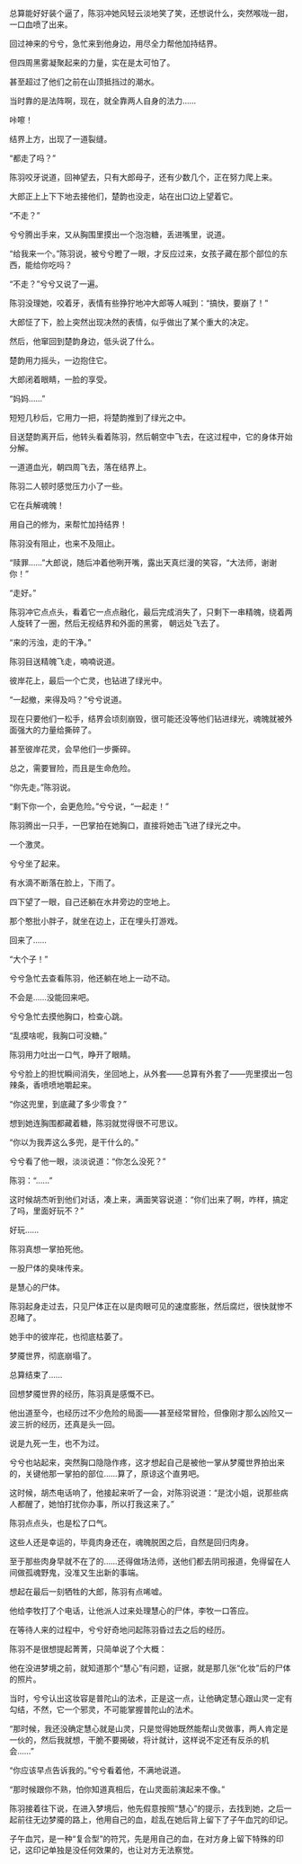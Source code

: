 总算能好好装个逼了，陈羽冲她风轻云淡地笑了笑，还想说什么，突然喉咙一甜，一口血喷了出来。

回过神来的兮兮，急忙来到他身边，用尽全力帮他加持结界。

但四周黑雾凝聚起来的力量，实在是太可怕了。

甚至超过了他们之前在山顶抵挡过的潮水。

当时靠的是法阵啊，现在，就全靠两人自身的法力……

咔嚓！

结界上方，出现了一道裂缝。

“都走了吗？”

陈羽咬牙说道，回神望去，只有大郎母子，还有少数几个，正在努力爬上来。

大郎正上上下下地去接他们，楚韵也没走，站在出口边上望着它。

“不走？”

兮兮腾出手来，又从胸围里摸出一个泡泡糖，丢进嘴里，说道。

“给我来一个。”陈羽说，被兮兮瞪了一眼，才反应过来，女孩子藏在那个部位的东西，能给你吃吗？

“不走？”兮兮又说了一遍。

陈羽没理她，咬着牙，表情有些狰狞地冲大郎等人喊到：“搞快，要崩了！”

大郎怔了下，脸上突然出现决然的表情，似乎做出了某个重大的决定。

然后，他窜回到楚韵身边，低头说了什么。

楚韵用力摇头，一边抱住它。

大郎闭着眼睛，一脸的享受。

“妈妈……”

短短几秒后，它用力一把，将楚韵推到了绿光之中。

目送楚韵离开后，他转头看着陈羽，然后朝空中飞去，在这过程中，它的身体开始分解。

一道道血光，朝四周飞去，落在结界上。

陈羽二人顿时感觉压力小了一些。

它在兵解魂魄！

用自己的修为，来帮忙加持结界！

陈羽没有阻止，也来不及阻止。

“赎罪……”大郎说，随后冲着他咧开嘴，露出天真烂漫的笑容，“大法师，谢谢你！”

“走好。”

陈羽冲它点点头，看着它一点点融化，最后完成消失了，只剩下一串精魄，绕着两人旋转了一圈，然后无视结界和外面的黑雾， 朝远处飞去了。

“来的污浊，走的干净。”

陈羽目送精魄飞走，喃喃说道。

彼岸花上，最后一个亡灵，也钻进了绿光中。

“一起撤，来得及吗？”兮兮说道。

现在只要他们一松手，结界会顷刻崩毁，很可能还没等他们钻进绿光，魂魄就被外面强大的力量给撕碎了。

甚至彼岸花灵，会早他们一步撕碎。

总之，需要冒险，而且是生命危险。

“你先走。”陈羽说。

“剩下你一个，会更危险。”兮兮说，“一起走！”

陈羽腾出一只手，一巴掌拍在她胸口，直接将她击飞进了绿光之中。

一个激灵。

兮兮坐了起来。

有水滴不断落在脸上，下雨了。

四下望了一眼，自己还躺在水井旁边的空地上。

那个憨批小胖子，就坐在边上，正在埋头打游戏。

回来了……

“大个子！”

兮兮急忙去查看陈羽，他还躺在地上一动不动。

不会是……没能回来吧。

兮兮急忙去摸他胸口，检查心跳。

“乱摸啥呢，我胸口可没糖。”

陈羽用力吐出一口气，睁开了眼睛。

兮兮脸上的担忧瞬间消失，坐回地上，从外套——总算有外套了——兜里摸出一包辣条，香喷喷地嚼起来。

“你这兜里，到底藏了多少零食？”

想到她连胸围都藏着糖，陈羽就觉得很不可思议。

“你以为我弄这么多兜，是干什么的。”

兮兮看了他一眼，淡淡说道：“你怎么没死？”

陈羽：“……”

这时候胡杰听到他们对话，凑上来，满面笑容说道：“你们出来了啊，咋样，搞定了吗，里面好玩不？”

好玩……

陈羽真想一掌拍死他。

一股尸体的臭味传来。

是慧心的尸体。

陈羽起身走过去，只见尸体正在以是肉眼可见的速度膨胀，然后腐烂，很快就惨不忍睹了。

她手中的彼岸花，也彻底枯萎了。

梦魇世界，彻底崩塌了。

总算结束了……

回想梦魇世界的经历，陈羽真是感慨不已。

他出道至今，也经历过不少危险的局面——甚至经常冒险，但像刚才那么凶险又一波三折的经历，还真是头一回。

说是九死一生，也不为过。

兮兮也站起来，突然胸口隐隐作疼，这才想起自己是被他一掌从梦魇世界拍出来的，关键他那一掌拍的部位……算了，原谅这个直男吧。

这时候，胡杰电话响了，他接起来听了一会，对陈羽说道：“是沈小姐，说那些病人都醒了，她怕打扰你办事，所以打我这来了。”

陈羽点点头，也是松了口气。

这些人还是幸运的，毕竟肉身还在，魂魄脱困之后，自然是回归肉身。

至于那些肉身早就不在了的……还得做场法师，送他们都去阴司报道，免得留在人间做孤魂野鬼，没准又生出新的事端。

想起在最后一刻牺牲的大郎，陈羽有点唏嘘。

他给李牧打了个电话，让他派人过来处理慧心的尸体，李牧一口答应。

在等待人来的过程中，兮兮好奇地问起陈羽昏过去之后的经历。

陈羽不是很想提起菁菁，只简单说了个大概：

他在没进梦境之前，就知道那个“慧心”有问题，证据，就是那几张“化妆”后的尸体的照片。

当时，兮兮认出这妆容是普陀山的法术，正是这一点，让他确定慧心跟山灵一定有勾结，不然，它一个邪灵，不可能掌握普陀山的法术。

“那时候，我还没确定慧心就是山灵，只是觉得她既然能帮山灵做事，两人肯定是一伙的，然后我就想，干脆不要揭破，将计就计，这样说不定还有反杀的机会……”

“你应该早点告诉我的。”兮兮看着他，不满地说道。

“那时候跟你不熟，怕你知道真相后，在山灵面前演起来不像。”

陈羽接着往下说，在进入梦境后，他先假意按照“慧心”的提示，去找到她，之后一起前往无边梦魇的路上，他用自己的血，趁乱在她后背上留下了子午血咒的印记。

子午血咒，是一种“复合型”的符咒，先是用自己的血，在对方身上留下特殊的印记，这印记单独是没任何效果的，也让对方无法察觉。
